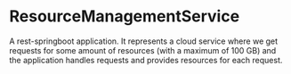 # ResourceManagementService

A rest-springboot application. It represents a cloud service where we get requests for some amount of resources (with a maximum of 100 GB) and the application handles requests and provides resources for each request.
